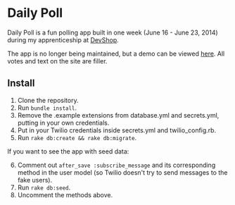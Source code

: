 # Daily Poll

Daily Poll is a fun polling app built in one week (June 16 - June 23, 2014) during my apprenticeship at [DevShop](www.nycdevshop.com).

The app is no longer being maintained, but a demo can be viewed [here](dailypoll.herokuapp.com). All votes and text on the site are filler.

## Install

1. Clone the repository.
2. Run `bundle install`.
3. Remove the .example extensions from database.yml and secrets.yml, putting in your own credentials.
4. Put in your Twilio credentials inside secrets.yml and twilio_config.rb.
5. Run `rake db:create && rake db:migrate`.

If you want to see the app with seed data:

6. Comment out `after_save :subscribe_message` and its corresponding method in the user model (so Twilio doesn't try to send messages to the fake users).
7. Run `rake db:seed`.
8. Uncomment the methods above.

